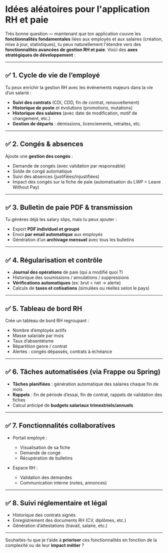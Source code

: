 # **Idées aléatoires pour l'application RH et paie**

Très bonne question — maintenant que ton application couvre les **fonctionnalités fondamentales** liées aux employés et aux salaires (création, mise à jour, statistiques), tu peux naturellement l'étendre vers des **fonctionnalités avancées de gestion RH et paie**. Voici des **axes stratégiques de développement** :

---

## ✅ 1. **Cycle de vie de l’employé**

Tu peux enrichir la gestion RH avec les événements majeurs dans la vie d’un salarié :

* **Suivi des contrats** (CDI, CDD, fin de contrat, renouvellement)
* **Historique de poste** et évolutions (promotions, mutations)
* **Historique des salaires** (avec date de modification, motif de changement, etc.)
* **Gestion de départs** : démissions, licenciements, retraites, etc.

---

## ✅ 2. **Congés & absences**

Ajoute une **gestion des congés** :

* Demande de congés (avec validation par responsable)
* Solde de congé automatique
* Suivi des absences (justifiées/injustifiées)
* Impact des congés sur la fiche de paie (automatisation du LWP = Leave Without Pay)

---

## ✅ 3. **Bulletin de paie PDF & transmission**

Tu génères déjà les salary slips, mais tu peux ajouter :

* Export **PDF individuel et groupé**
* Envoi **par email automatique** aux employés
* Génération d’un **archivage mensuel** avec tous les bulletins

---

## ✅ 4. **Régularisation et contrôle**

* **Journal des opérations** de paie (qui a modifié quoi ?)
* Historique des soumissions / annulations / suppressions
* **Vérifications automatiques** (ex: brut < net → alerte)
* Calculs de **taxes et cotisations** (simulées ou réelles selon le pays)

---

## ✅ 5. **Tableau de bord RH**

Crée un tableau de bord RH regroupant :

* Nombre d’employés actifs
* Masse salariale par mois
* Taux d’absentéisme
* Répartition genre / contrat
* Alertes : congés dépassés, contrats à échéance

---

## ✅ 6. **Tâches automatisées (via Frappe ou Spring)**

* **Tâches planifiées** : génération automatique des salaires chaque fin de mois
* **Rappels** : fin de période d’essai, fin de contrat, rappels de validation des fiches
* Calcul anticipé de **budgets salariaux trimestriels/annuels**

---

## ✅ 7. **Fonctionnalités collaboratives**

* Portail employé :

  * Visualisation de sa fiche
  * Demande de congé
  * Récupération de bulletins
* Espace RH :

  * Validation des demandes
  * Communication interne (notes, annonces)

---

## ✅ 8. **Suivi réglementaire et légal**

* Historique des contrats signés
* Enregistrement des documents RH (CV, diplômes, etc.)
* Génération d’attestations (travail, salaire, etc.)

---

Souhaites-tu que je t’aide à **prioriser** ces fonctionnalités en fonction de la complexité ou de leur **impact métier** ?

